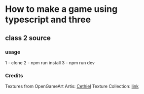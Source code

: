 # How to make a game using typescript and three

## class 2 source

### usage

1 - clone
2 - npm run install
3 - npm run dev

### Credits

Textures from OpenGameArt
Artis: [Cethiel](https://opengameart.org/users/cethiel)
Texture Collection: [link](https://opengameart.org/content/textures-collection)
